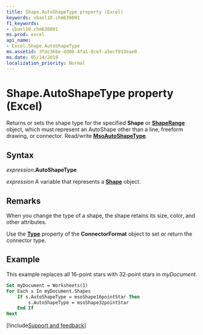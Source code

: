 ```yaml
---
title: Shape.AutoShapeType property (Excel)
keywords: vbaxl10.chm636091
f1_keywords:
- vbaxl10.chm636091
ms.prod: excel
api_name:
- Excel.Shape.AutoShapeType
ms.assetid: 3fdc36be-dd08-4fa1-8cef-a5ecf913eae0
ms.date: 05/14/2019
localization_priority: Normal
---
```



# Shape.AutoShapeType property (Excel)

Returns or sets the shape type for the specified **Shape** or **[ShapeRange](Excel.ShapeRange.md)** object, which must represent an AutoShape other than a line, freeform drawing, or connector. Read/write **[MsoAutoShapeType](Office.MsoAutoShapeType.md)**.


## Syntax

_expression_.**AutoShapeType**

_expression_ A variable that represents a **[Shape](Excel.Shape.md)** object.


## Remarks

When you change the type of a shape, the shape retains its size, color, and other attributes.

Use the **[Type](Excel.ConnectorFormat.Type.md)** property of the **ConnectorFormat** object to set or return the connector type.


## Example

This example replaces all 16-point stars with 32-point stars in _myDocument_.

```vb
Set myDocument = Worksheets(1) 
For Each s In myDocument.Shapes 
    If s.AutoShapeType = msoShape16pointStar Then 
        s.AutoShapeType = msoShape32pointStar 
    End If 
Next
```




[!include[Support and feedback](~/includes/feedback-boilerplate.md)]
